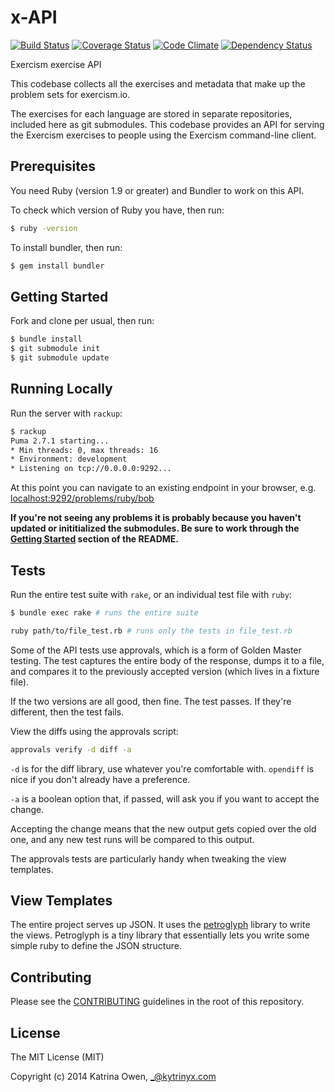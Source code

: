 # x-API

[![Build Status](https://travis-ci.org/exercism/x-api.png?branch=master)](https://travis-ci.org/exercism/x-api)
[![Coverage Status](https://coveralls.io/repos/exercism/x-api/badge.png)](https://coveralls.io/r/exercism/x-api)
[![Code Climate](https://codeclimate.com/github/exercism/x-api.png)](https://codeclimate.com/github/exercism/x-api)
[![Dependency Status](https://gemnasium.com/exercism/x-api.png)](https://gemnasium.com/exercism/x-api)

Exercism exercise API

This codebase collects all the exercises and metadata that make up the problem
sets for exercism.io.

The exercises for each language are stored in separate repositories, included
here as git submodules. This codebase provides an API for serving the Exercism
exercises to people using the Exercism command-line client.

## Prerequisites

You need Ruby (version 1.9 or greater) and Bundler to work on this API. 

To check which version of Ruby you have, then run:

```bash
$ ruby -version
```

To install bundler, then run:

```bash
$ gem install bundler
```


## Getting Started

Fork and clone per usual, then run:

```bash
$ bundle install
$ git submodule init
$ git submodule update
```

## Running Locally

Run the server with `rackup`:

```bash
$ rackup
Puma 2.7.1 starting...
* Min threads: 0, max threads: 16
* Environment: development
* Listening on tcp://0.0.0.0:9292...
```

At this point you can navigate to an existing endpoint in your browser, e.g.
[localhost:9292/problems/ruby/bob](http://localhost:9292/problems/ruby/bob)

**If you're not seeing any problems it is probably because you haven't
updated or inititialized the submodules. Be sure to work through the
[Getting Started](https://github.com/exercism/x-api/blob/master/README.md#getting-started)
section of the README.**

## Tests

Run the entire test suite with `rake`, or an individual test file with `ruby`:

```bash
$ bundle exec rake # runs the entire suite
```

```bash
ruby path/to/file_test.rb # runs only the tests in file_test.rb
```

Some of the API tests use approvals, which is a form of Golden Master testing.
The test captures the entire body of the response, dumps it to a file, and compares
it to the previously accepted version (which lives in a fixture file).

If the two versions are all good, then fine. The test passes. If they're different,
then the test fails.

View the diffs using the approvals script:

```bash
approvals verify -d diff -a
```

`-d` is for the diff library, use whatever you're comfortable with.
`opendiff` is nice if you don't already have a preference.

`-a` is a boolean option that, if passed, will ask you if you want to accept the change.

Accepting the change means that the new output gets copied over the old one, and any new
test runs will be compared to this output.

The approvals tests are particularly handy when tweaking the view templates.

## View Templates

The entire project serves up JSON. It uses the [petroglyph](https://github.com/kytrinyx/petroglyph)
library to write the views. Petroglyph is a tiny library that essentially lets you write some simple
ruby to define the JSON structure.

## Contributing

Please see the [CONTRIBUTING](CONTRIBUTING.md) guidelines in the root of this repository.

## License

The MIT License (MIT)

Copyright (c) 2014 Katrina Owen, _@kytrinyx.com
